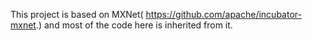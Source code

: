 This project is based on MXNet( https://github.com/apache/incubator-mxnet.) and most of the code here is inherited from it.
